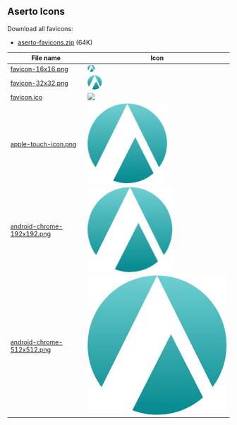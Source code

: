 ## Aserto Icons

Download all favicons:
<ul>
  <li><a href="https://github.com/aserto-dev/artwork/releases/download/latest/aserto-favicons.zip">aserto-favicons.zip</a> (64K)</li>
</ul>  


| File name          | Icon                              |
| ------------------ | --------------------------------- |
| <a id="raw-url" href="https://github.com/aserto-dev/artwork/raw/main/favicon/favicon-16x16.png"         >favicon-16x16.png          </a> | ![](./favicon-16x16.png) |
| <a id="raw-url" href="https://github.com/aserto-dev/artwork/raw/main/favicon/favicon-32x32.png"         >favicon-32x32.png          </a> | ![](./favicon-32x32.png) |
| <a id="raw-url" href="https://github.com/aserto-dev/artwork/raw/main/favicon/favicon.ico"               >favicon.ico                </a> | ![](./favicon.ico) |
| <a id="raw-url" href="https://github.com/aserto-dev/artwork/raw/main/favicon/apple-touch-icon.png"      >apple-touch-icon.png       </a> | ![](./apple-touch-icon.png) |
| <a id="raw-url" href="https://github.com/aserto-dev/artwork/raw/main/favicon/android-chrome-192x192.png">android-chrome-192x192.png </a> | ![](./android-chrome-192x192.png) |
| <a id="raw-url" href="https://github.com/aserto-dev/artwork/raw/main/favicon/android-chrome-512x512.png">android-chrome-512x512.png </a> | ![](./android-chrome-512x512.png) |
